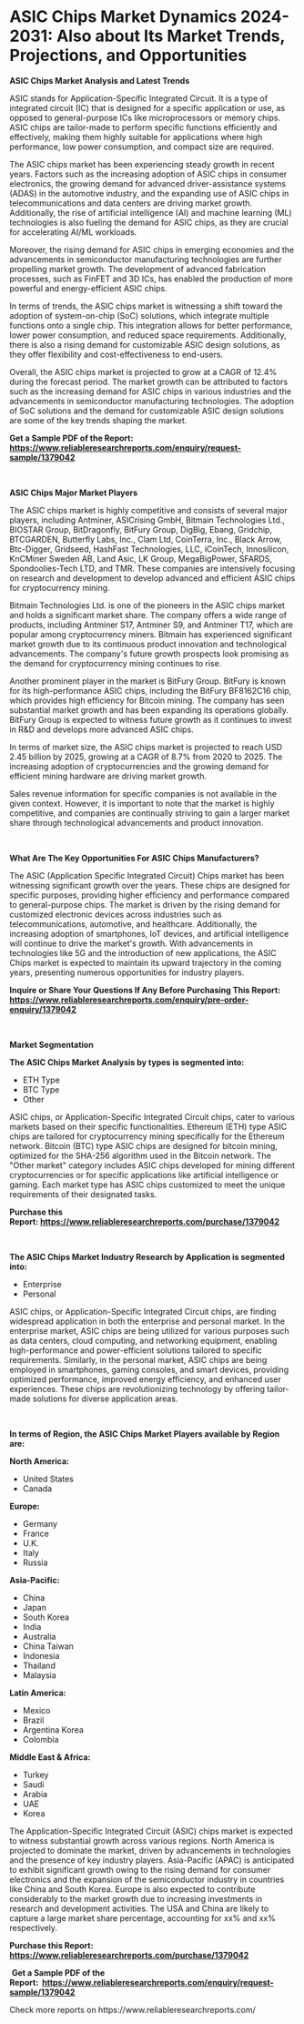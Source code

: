 <p><h1>ASIC Chips Market Dynamics 2024-2031: Also about Its Market Trends, Projections, and Opportunities</h1></p><p><strong>ASIC Chips Market Analysis and Latest Trends</strong></p>
<p><p>ASIC stands for Application-Specific Integrated Circuit. It is a type of integrated circuit (IC) that is designed for a specific application or use, as opposed to general-purpose ICs like microprocessors or memory chips. ASIC chips are tailor-made to perform specific functions efficiently and effectively, making them highly suitable for applications where high performance, low power consumption, and compact size are required.</p><p>The ASIC chips market has been experiencing steady growth in recent years. Factors such as the increasing adoption of ASIC chips in consumer electronics, the growing demand for advanced driver-assistance systems (ADAS) in the automotive industry, and the expanding use of ASIC chips in telecommunications and data centers are driving market growth. Additionally, the rise of artificial intelligence (AI) and machine learning (ML) technologies is also fueling the demand for ASIC chips, as they are crucial for accelerating AI/ML workloads.</p><p>Moreover, the rising demand for ASIC chips in emerging economies and the advancements in semiconductor manufacturing technologies are further propelling market growth. The development of advanced fabrication processes, such as FinFET and 3D ICs, has enabled the production of more powerful and energy-efficient ASIC chips.</p><p>In terms of trends, the ASIC chips market is witnessing a shift toward the adoption of system-on-chip (SoC) solutions, which integrate multiple functions onto a single chip. This integration allows for better performance, lower power consumption, and reduced space requirements. Additionally, there is also a rising demand for customizable ASIC design solutions, as they offer flexibility and cost-effectiveness to end-users.</p><p>Overall, the ASIC chips market is projected to grow at a CAGR of 12.4% during the forecast period. The market growth can be attributed to factors such as the increasing demand for ASIC chips in various industries and the advancements in semiconductor manufacturing technologies. The adoption of SoC solutions and the demand for customizable ASIC design solutions are some of the key trends shaping the market.</p></p>
<p><strong>Get a Sample PDF of the Report:&nbsp; <a href="https://www.reliableresearchreports.com/enquiry/request-sample/1379042">https://www.reliableresearchreports.com/enquiry/request-sample/1379042</a></strong></p>
<p>&nbsp;</p>
<p><strong>ASIC Chips Major Market Players</strong></p>
<p><p>The ASIC chips market is highly competitive and consists of several major players, including Antminer, ASICrising GmbH, Bitmain Technologies Ltd., BIOSTAR Group, BitDragonfly, BitFury Group, DigBig, Ebang, Gridchip, BTCGARDEN, Butterfly Labs, Inc., Clam Ltd, CoinTerra, Inc., Black Arrow, Btc-Digger, Gridseed, HashFast Technologies, LLC, iCoinTech, Innosilicon, KnCMiner Sweden AB, Land Asic, LK Group, MegaBigPower, SFARDS, Spondoolies-Tech LTD, and TMR. These companies are intensively focusing on research and development to develop advanced and efficient ASIC chips for cryptocurrency mining.</p><p>Bitmain Technologies Ltd. is one of the pioneers in the ASIC chips market and holds a significant market share. The company offers a wide range of products, including Antminer S17, Antminer S9, and Antminer T17, which are popular among cryptocurrency miners. Bitmain has experienced significant market growth due to its continuous product innovation and technological advancements. The company's future growth prospects look promising as the demand for cryptocurrency mining continues to rise.</p><p>Another prominent player in the market is BitFury Group. BitFury is known for its high-performance ASIC chips, including the BitFury BF8162C16 chip, which provides high efficiency for Bitcoin mining. The company has seen substantial market growth and has been expanding its operations globally. BitFury Group is expected to witness future growth as it continues to invest in R&D and develops more advanced ASIC chips.</p><p>In terms of market size, the ASIC chips market is projected to reach USD 2.45 billion by 2025, growing at a CAGR of 8.7% from 2020 to 2025. The increasing adoption of cryptocurrencies and the growing demand for efficient mining hardware are driving market growth. </p><p>Sales revenue information for specific companies is not available in the given context. However, it is important to note that the market is highly competitive, and companies are continually striving to gain a larger market share through technological advancements and product innovation.</p></p>
<p>&nbsp;</p>
<p><strong>What Are The Key Opportunities For ASIC Chips Manufacturers?</strong></p>
<p><p>The ASIC (Application Specific Integrated Circuit) Chips market has been witnessing significant growth over the years. These chips are designed for specific purposes, providing higher efficiency and performance compared to general-purpose chips. The market is driven by the rising demand for customized electronic devices across industries such as telecommunications, automotive, and healthcare. Additionally, the increasing adoption of smartphones, IoT devices, and artificial intelligence will continue to drive the market's growth. With advancements in technologies like 5G and the introduction of new applications, the ASIC Chips market is expected to maintain its upward trajectory in the coming years, presenting numerous opportunities for industry players.</p></p>
<p><strong>Inquire or Share Your Questions If Any Before Purchasing This Report: <a href="https://www.reliableresearchreports.com/enquiry/pre-order-enquiry/1379042">https://www.reliableresearchreports.com/enquiry/pre-order-enquiry/1379042</a></strong></p>
<p>&nbsp;</p>
<p><strong>Market Segmentation</strong></p>
<p><strong>The ASIC Chips Market Analysis by types is segmented into:</strong></p>
<p><ul><li>ETH Type</li><li>BTC Type</li><li>Other</li></ul></p>
<p><p>ASIC chips, or Application-Specific Integrated Circuit chips, cater to various markets based on their specific functionalities. Ethereum (ETH) type ASIC chips are tailored for cryptocurrency mining specifically for the Ethereum network. Bitcoin (BTC) type ASIC chips are designed for bitcoin mining, optimized for the SHA-256 algorithm used in the Bitcoin network. The "Other market" category includes ASIC chips developed for mining different cryptocurrencies or for specific applications like artificial intelligence or gaming. Each market type has ASIC chips customized to meet the unique requirements of their designated tasks.</p></p>
<p><strong>Purchase this Report:&nbsp;<a href="https://www.reliableresearchreports.com/purchase/1379042">https://www.reliableresearchreports.com/purchase/1379042</a></strong></p>
<p>&nbsp;</p>
<p><strong>The ASIC Chips Market Industry Research by Application is segmented into:</strong></p>
<p><ul><li>Enterprise</li><li>Personal</li></ul></p>
<p><p>ASIC chips, or Application-Specific Integrated Circuit chips, are finding widespread application in both the enterprise and personal market. In the enterprise market, ASIC chips are being utilized for various purposes such as data centers, cloud computing, and networking equipment, enabling high-performance and power-efficient solutions tailored to specific requirements. Similarly, in the personal market, ASIC chips are being employed in smartphones, gaming consoles, and smart devices, providing optimized performance, improved energy efficiency, and enhanced user experiences. These chips are revolutionizing technology by offering tailor-made solutions for diverse application areas.</p></p>
<p>&nbsp;</p>
<p><strong>In terms of Region, the ASIC Chips Market Players available by Region are:</strong></p>
<p>
    <p> <strong> North America: </strong>
        <ul>
            <li>United States</li>
            <li>Canada</li>
        </ul>
        </p> 
    <p> <strong> Europe: </strong>
        <ul>
            <li>Germany</li>
            <li>France</li>
            <li>U.K.</li>
            <li>Italy</li>
            <li>Russia</li>
        </ul>
        </p> 
    <p> <strong> Asia-Pacific: </strong>
        <ul>
            <li>China</li>
            <li>Japan</li>
            <li>South Korea</li>
            <li>India</li>
            <li>Australia</li>
            <li>China Taiwan</li>
            <li>Indonesia</li>
            <li>Thailand</li>
            <li>Malaysia</li>
        </ul>
        </p> 
    <p> <strong> Latin America: </strong>
        <ul>
            <li>Mexico</li>
            <li>Brazil</li>
            <li>Argentina Korea</li>
            <li>Colombia</li>
        </ul>
        </p> 
    <p> <strong> Middle East & Africa: </strong>
        <ul>
            <li>Turkey</li>
            <li>Saudi</li>
            <li>Arabia</li>
            <li>UAE</li>
            <li>Korea</li>
        </ul>
    </p>
    </p>
<p><p>The Application-Specific Integrated Circuit (ASIC) chips market is expected to witness substantial growth across various regions. North America is projected to dominate the market, driven by advancements in technologies and the presence of key industry players. Asia-Pacific (APAC) is anticipated to exhibit significant growth owing to the rising demand for consumer electronics and the expansion of the semiconductor industry in countries like China and South Korea. Europe is also expected to contribute considerably to the market growth due to increasing investments in research and development activities. The USA and China are likely to capture a large market share percentage, accounting for xx% and xx% respectively.</p></p>
<p><strong>Purchase this Report: <a href="https://www.reliableresearchreports.com/purchase/1379042">https://www.reliableresearchreports.com/purchase/1379042</a></strong></p>
<p>&nbsp;<strong>Get a Sample PDF of the Report:&nbsp;&nbsp;<a href="https://www.reliableresearchreports.com/enquiry/request-sample/1379042">https://www.reliableresearchreports.com/enquiry/request-sample/1379042</a></strong></p>
<p><strong></strong></p>
<p>Check more reports on https://www.reliableresearchreports.com/</p>